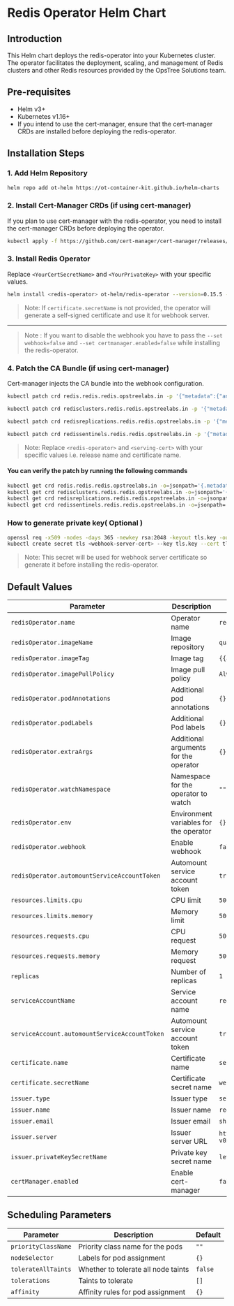 # Redis Operator Helm Chart

## Introduction

This Helm chart deploys the redis-operator into your Kubernetes cluster. The operator facilitates the deployment, scaling, and management of Redis clusters and other Redis resources provided by the OpsTree Solutions team.

## Pre-requisites

- Helm v3+
- Kubernetes v1.16+
- If you intend to use the cert-manager, ensure that the cert-manager CRDs are installed before deploying the redis-operator.

## Installation Steps

### 1. Add Helm Repository

```bash
helm repo add ot-helm https://ot-container-kit.github.io/helm-charts
```

### 2. Install Cert-Manager CRDs (if using cert-manager)

If you plan to use cert-manager with the redis-operator, you need to install the cert-manager CRDs before deploying the operator.

```bash
kubectl apply -f https://github.com/cert-manager/cert-manager/releases/download/v1.12.4/cert-manager.crds.yaml
```

### 3. Install Redis Operator

Replace `<YourCertSecretName>` and `<YourPrivateKey>` with your specific values.

```bash
helm install <redis-operator> ot-helm/redis-operator --version=0.15.5 --appVersion=0.15.1 --set certificate.secretName=<YourCertSecretName> --set certmanager.enabled=true --set redisOperator.webhook=true --namespace <redis-operator> --create-namespace
```

> Note: If `certificate.secretName` is not provided, the operator will generate a self-signed certificate and use it for webhook server.
---
> Note : If you want to disable the webhook you have to pass the `--set webhook=false` and `--set certmanager.enabled=false`  while installing the redis-operator.

### 4. Patch the CA Bundle (if using cert-manager)

Cert-manager injects the CA bundle into the webhook configuration.

```bash
kubectl patch crd redis.redis.redis.opstreelabs.in -p '{"metadata":{"annotations":{"cert-manager.io/inject-ca-from":"<redis-operator>/<serving-cert>"}}}'

kubectl patch crd redisclusters.redis.redis.opstreelabs.in -p '{"metadata":{"annotations":{"cert-manager.io/inject-ca-from":"<redis-operator>/<serving-cert>"}}}'

kubectl patch crd redisreplications.redis.redis.opstreelabs.in -p '{"metadata":{"annotations":{"cert-manager.io/inject-ca-from":"<redis-operator>/<serving-cert>"}}}'

kubectl patch crd redissentinels.redis.redis.opstreelabs.in -p '{"metadata":{"annotations":{"cert-manager.io/inject-ca-from":"<redis-operator>/<serving-cert>"}}}'
```

> Note: Replace `<redis-operator>` and `<serving-cert>` with your specific values i.e. release name and certificate name.

#### You can verify the patch by running the following commands

```bash
kubectl get crd redis.redis.redis.opstreelabs.in -o=jsonpath='{.metadata.annotations}'
kubectl get crd redisclusters.redis.redis.opstreelabs.in -o=jsonpath='{.metadata.annotations}'
kubectl get crd redisreplications.redis.redis.opstreelabs.in -o=jsonpath='{.metadata.annotations}'
kubectl get crd redissentinels.redis.redis.opstreelabs.in -o=jsonpath='{.metadata.annotations}'
```

### How to generate private key( Optional )

```bash
openssl req -x509 -nodes -days 365 -newkey rsa:2048 -keyout tls.key -out tls.crt
kubectl create secret tls <webhook-server-cert> --key tls.key --cert tls.crt -n <redis-operator>
```

> Note: This secret will be used for webhook server certificate so generate it before installing the redis-operator.

## Default Values

| Parameter                                     | Description                            | Default                                          |
|-----------------------------------------------|----------------------------------------|--------------------------------------------------|
| `redisOperator.name`                          | Operator name                          | `redis-operator`                                 |
| `redisOperator.imageName`                     | Image repository                       | `quay.io/opstree/redis-operator`                 |
| `redisOperator.imageTag`                      | Image tag                              | `{{appVersion}}`                                 |
| `redisOperator.imagePullPolicy`               | Image pull policy                      | `Always`                                         |
| `redisOperator.podAnnotations`                | Additional pod annotations             | `{}`                                             |
| `redisOperator.podLabels`                     | Additional Pod labels                  | `{}`                                             |
| `redisOperator.extraArgs`                     | Additional arguments for the operator  | `{}`                                             |
| `redisOperator.watchNamespace`                | Namespace for the operator to watch    | `""`                                             |
| `redisOperator.env`                           | Environment variables for the operator | `{}`                                             |
| `redisOperator.webhook`                       | Enable webhook                         | `false`                                          |
| `redisOperator.automountServiceAccountToken`  | Automount service account token        | `true`                                           |
| `resources.limits.cpu`                        | CPU limit                              | `500m`                                           |
| `resources.limits.memory`                     | Memory limit                           | `500Mi`                                          |
| `resources.requests.cpu`                      | CPU request                            | `500m`                                           |
| `resources.requests.memory`                   | Memory request                         | `500Mi`                                          |
| `replicas`                                    | Number of replicas                     | `1`                                              |
| `serviceAccountName`                          | Service account name                   | `redis-operator`                                 |
| `serviceAccount.automountServiceAccountToken` | Automount service account token        | `true`                                           |
| `certificate.name`                            | Certificate name                       | `serving-cert`                                   |
| `certificate.secretName`                      | Certificate secret name                | `webhook-server-cert`                            |
| `issuer.type`                                 | Issuer type                            | `selfSigned`                                     |
| `issuer.name`                                 | Issuer name                            | `redis-operator-issuer`                          |
| `issuer.email`                                | Issuer email                           | `shubham.gupta@opstree.com`                      |
| `issuer.server`                               | Issuer server URL                      | `https://acme-v02.api.letsencrypt.org/directory` |
| `issuer.privateKeySecretName`                 | Private key secret name                | `letsencrypt-prod`                               |
| `certManager.enabled`                         | Enable cert-manager                    | `false`                                          |

## Scheduling Parameters

| Parameter           | Description                         | Default |
|---------------------|-------------------------------------|---------|
| `priorityClassName` | Priority class name for the pods    | `""`    |
| `nodeSelector`      | Labels for pod assignment           | `{}`    |
| `tolerateAllTaints` | Whether to tolerate all node taints | `false` |
| `tolerations`       | Taints to tolerate                  | `[]`    |
| `affinity`          | Affinity rules for pod assignment   | `{}`    |

